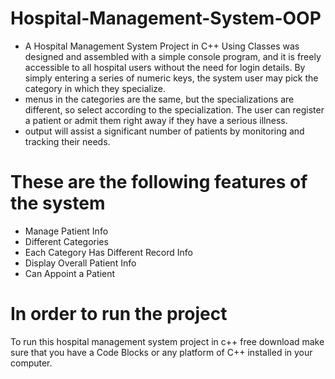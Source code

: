 # Hospital-Management-System-OOP
- A Hospital Management System Project in C++ Using Classes was designed and assembled with a simple console program, and it is freely accessible to all hospital users without the need for login details. By simply entering a series of numeric keys, the system user may pick the category in which they specialize.
- menus in the categories are the same, but the specializations are different, so select according to the specialization. The user can register a patient or admit them right away if they have a serious illness.
- output will assist a significant number of patients by monitoring and tracking their needs.
# These are the following features of the system
- Manage Patient Info
- Different Categories
- Each Category Has Different Record Info
- Display Overall Patient Info
- Can Appoint a Patient
# In order to run the project
To run this hospital management system project in c++ free download make sure that you have a Code Blocks or any platform of C++ installed in your computer.
